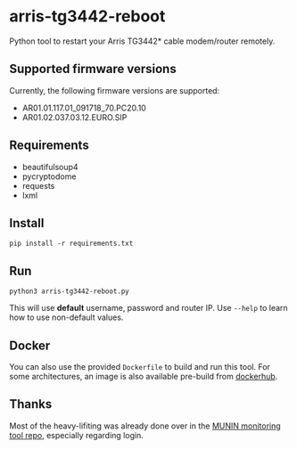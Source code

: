 # arris-tg3442-reboot
Python tool to restart your Arris TG3442* cable modem/router remotely.

## Supported firmware versions
Currently, the following firmware versions are supported:
 * AR01.01.117.01_091718_70.PC20.10
 * AR01.02.037.03.12.EURO.SIP

## Requirements
* beautifulsoup4
* pycryptodome
* requests
* lxml

## Install
`pip install -r requirements.txt`

## Run
`python3 arris-tg3442-reboot.py`

This will use **default** username, password and router IP.
Use `--help` to learn how to use non-default values.

## Docker
You can also use the provided `Dockerfile` to build and run this tool. For some architectures, an image is also available pre-build from [dockerhub](https://hub.docker.com/r/floriang89/arris-tg3442-reboot/tags).

## Thanks
Most of the heavy-lifiting was already done over in the [MUNIN monitoring tool repo](https://github.com/munin-monitoring/contrib/blob/master/plugins/router/arris-tg3442), especially regarding login.